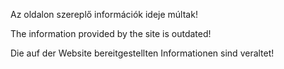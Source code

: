 Az oldalon szereplő információk ideje múltak!

The information provided by the site is outdated!

Die auf der Website bereitgestellten Informationen sind veraltet!
